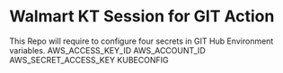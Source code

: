# Walmart KT Session for GIT Action
This Repo will require to configure four  secrets in GIT Hub Environment variables.
AWS_ACCESS_KEY_ID
AWS_ACCOUNT_ID
AWS_SECRET_ACCESS_KEY
KUBECONFIG
